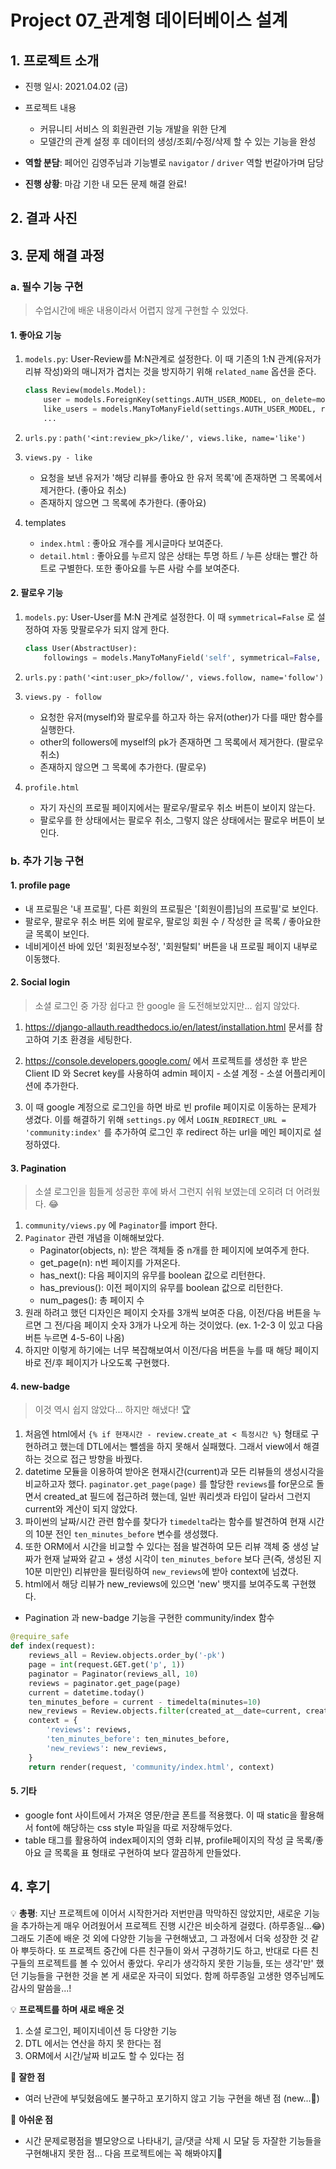 # Project 07_관계형 데이터베이스 설계

## 1. 프로젝트 소개

- 진행 일시: 2021.04.02 (금)
- 프로젝트 내용
  - 커뮤니티 서비스 의 회원관련 기능 개발을 위한 단계
  - 모델간의 관계 설정 후 데이터의 생성/조회/수정/삭제 할 수 있는 기능을 완성

- **역할 분담**: 페어인 김영주님과 기능별로 `navigator` / `driver` 역할 번갈아가며 담당
- **진행 상황**: 마감 기한 내 모든 문제 해결 완료!



## 2. 결과 사진



## 3. 문제 해결 과정

### a. 필수 기능 구현

>  수업시간에 배운 내용이라서 어렵지 않게 구현할 수 있었다.

#### 1. 좋아요 기능

1. `models.py`: User-Review를 M:N관계로 설정한다. 이 때 기존의 1:N 관계(유저가 리뷰 작성)와의 매니저가 겹치는 것을 방지하기 위해 `related_name` 옵션을 준다.

   ```python
   class Review(models.Model):
       user = models.ForeignKey(settings.AUTH_USER_MODEL, on_delete=models.CASCADE)
       like_users = models.ManyToManyField(settings.AUTH_USER_MODEL, related_name='like_reviews')
       ...
   ```

2. `urls.py` : `path('<int:review_pk>/like/', views.like, name='like')`

3. `views.py - like`

   - 요청을 보낸 유저가 '해당 리뷰를 좋아요 한 유저 목록'에 존재하면 그 목록에서 제거한다. (좋아요 취소)
   - 존재하지 않으면 그 목록에 추가한다. (좋아요)

4. templates

   - `index.html` : 좋아요 개수를 게시글마다 보여준다.
   - `detail.html` : 좋아요를 누르지 않은 상태는 투명 하트  / 누른 상태는 빨간 하트로 구별한다. 또한 좋아요를 누른 사람 수를 보여준다.

   

#### 2. 팔로우 기능

1. `models.py`: User-User를 M:N 관계로 설정한다. 이 때 `symmetrical=False` 로 설정하여 자동 맞팔로우가 되지 않게 한다.

   ```python
   class User(AbstractUser):
       followings = models.ManyToManyField('self', symmetrical=False, related_name='followers')
   ```

2. `urls.py` : `path('<int:user_pk>/follow/', views.follow, name='follow')`

3. `views.py - follow`

   - 요청한 유저(myself)와 팔로우를 하고자 하는 유저(other)가 다를 때만 함수를 실행한다.
   - other의 followers에 myself의 pk가 존재하면 그 목록에서 제거한다. (팔로우 취소)
   - 존재하지 않으면 그 목록에 추가한다. (팔로우)

4. `profile.html`

   - 자기 자신의 프로필 페이지에서는 팔로우/팔로우 취소 버튼이 보이지 않는다.
   - 팔로우를 한 상태에서는 팔로우 취소, 그렇지 않은 상태에서는 팔로우 버튼이 보인다.



### b. 추가 기능 구현

#### 1. profile page

- 내 프로필은 '내 프로필', 다른 회원의 프로필은 '[회원이름]님의 프로필'로 보인다.
- 팔로우, 팔로우 취소 버튼 외에 팔로우, 팔로잉 회원 수 / 작성한 글 목록 / 좋아요한 글 목록이 보인다.
- 네비게이션 바에 있던 '회원정보수정', '회원탈퇴' 버튼을 내 프로필 페이지 내부로 이동했다.

#### 2. Social login

> 소셜 로그인 중 가장 쉽다고 한 google 을 도전해보았지만... 쉽지 않았다.

1. https://django-allauth.readthedocs.io/en/latest/installation.html 문서를 참고하여 기초 환경을 세팅한다.

2. https://console.developers.google.com/ 에서 프로젝트를 생성한 후 받은 Client ID 와 Secret key를 사용하여 admin 페이지 - 소셜 계정 - 소셜 어플리케이션에 추가한다.
3. 이 때 google 계정으로 로그인을 하면 바로 빈 profile 페이지로 이동하는 문제가 생겼다. 이를 해결하기 위해 `settings.py` 에서 `LOGIN_REDIRECT_URL = 'community:index'` 를 추가하여 로그인 후 redirect 하는 url을 메인 페이지로 설정하였다.



#### 3. Pagination

> 소셜 로그인을 힘들게 성공한 후에 봐서 그런지 쉬워 보였는데 오히려 더 어려웠다. 😂

1. `community/views.py` 에 `Paginator`를 import 한다.
2. `Paginator` 관련 개념을 이해해보았다.
   - Paginator(objects, n): 받은 객체들 중 n개를 한 페이지에 보여주게 한다.
   - get_page(n): n번 페이지를 가져온다.
   - has_next(): 다음 페이지의 유무를 boolean 값으로 리턴한다.
   - has_previous(): 이전 페이지의 유무를 boolean 값으로 리턴한다.
   - num_pages(): 총 페이지 수
3. 원래 하려고 했던 디자인은 페이지 숫자를 3개씩 보여준 다음, 이전/다음 버튼을 누르면 그 전/다음 페이지 숫자 3개가 나오게 하는 것이었다. (ex. 1-2-3 이 있고 다음 버튼 누르면 4-5-6이 나옴) 
4. 하지만 이렇게 하기에는 너무 복잡해보여서 이전/다음 버튼을 누를 때 해당 페이지 바로 전/후 페이지가 나오도록 구현했다.



#### 4. new-badge

> 이것 역시 쉽지 않았다... 하지만 해냈다! 🏆

1. 처음엔 html에서 `{% if 현재시간 - review.create_at < 특정시간 %}` 형태로 구현하려고 했는데 DTL에서는 뺄셈을 하지 못해서 실패했다. 그래서 view에서 해결하는 것으로 접근 방향을 바꿨다.
2. datetime 모듈을 이용하여 받아온 현재시간(current)과 모든 리뷰들의 생성시각을 비교하고자 했다. `paginator.get_page(page)` 를 할당한 `reviews`를 for문으로 돌면서 created_at 필드에 접근하려 했는데, 일반 쿼리셋과 타입이 달라서 그런지 current와 계산이 되지 않았다.
3. 파이썬의 날짜/시간 관련 함수를 찾다가 `timedelta`라는 함수를 발견하여 현재 시간의 10분 전인 `ten_minutes_before` 변수를 생성했다.
4. 또한 ORM에서 시간을 비교할 수 있다는 점을 발견하여 모든 리뷰 객체 중 생성 날짜가 현재 날짜와 같고 + 생성 시각이 `ten_minutes_before` 보다 큰(즉, 생성된 지 10분 미만인) 리뷰만을 필터링하여 `new_reviews`에 받아 context에 넘겼다.
5. html에서 해당 리뷰가 new_reviews에 있으면 'new' 뱃지를 보여주도록 구현했다.



- Pagination 과 new-badge 기능을 구현한 community/index 함수

```python
@require_safe
def index(request):
    reviews_all = Review.objects.order_by('-pk')
    page = int(request.GET.get('p', 1))
    paginator = Paginator(reviews_all, 10)
    reviews = paginator.get_page(page)
    current = datetime.today()
    ten_minutes_before = current - timedelta(minutes=10)
    new_reviews = Review.objects.filter(created_at__date=current, created_at__time__gt=ten_minutes_before.time())
    context = {
        'reviews': reviews,
        'ten_minutes_before': ten_minutes_before,
        'new_reviews': new_reviews,
    }
    return render(request, 'community/index.html', context)
```



#### 5. 기타

- google font 사이트에서 가져온 영문/한글 폰트를 적용했다. 이 때 static을 활용해서 font에 해당하는 css style 파일을 따로 저장해두었다.
- table 태그를 활용하여 index페이지의 영화 리뷰, profile페이지의 작성 글 목록/좋아요 글 목록을 표 형태로 구현하여 보다 깔끔하게 만들었다.



## 4. 후기

💡 **총평**: 지난 프로젝트에 이어서 시작한거라 저번만큼 막막하진 않았지만, 새로운 기능을 추가하는게 매우 어려웠어서 프로젝트 진행 시간은 비슷하게 걸렸다. (하루종일...😂)  그래도 기존에 배운 것 외에 다양한 기능을 구현해냈고, 그 과정에서 더욱 성장한 것 같아 뿌듯하다. 또 프로젝트 중간에 다른 친구들이 와서 구경하기도 하고, 반대로 다른 친구들의 프로젝트를 볼 수 있어서 좋았다. 우리가 생각하지 못한 기능들, 또는 생각'만' 했던 기능들을 구현한 것을 본 게 새로운 자극이 되었다. 함께 하루종일 고생한 영주님께도 감사의 말씀을...!



💡 **프로젝트를 하며 새로 배운 것**

1. 소셜 로그인, 페이지네이션 등 다양한 기능
2. DTL 에서는 연산을 하지 못 한다는 점
3. ORM에서 시간/날짜 비교도 할 수 있다는 점 



🙂 **잘한 점**

- 여러 난관에 부딪혔음에도 불구하고 포기하지 않고 기능 구현을 해낸 점 (new...💫)



🙁 **아쉬운 점**

- 시간 문제로평점을 별모양으로 나타내기, 글/댓글 삭제 시 모달 등 자잘한 기능들을 구현해내지 못한 점... 다음 프로젝트에는 꼭 해봐야지💪